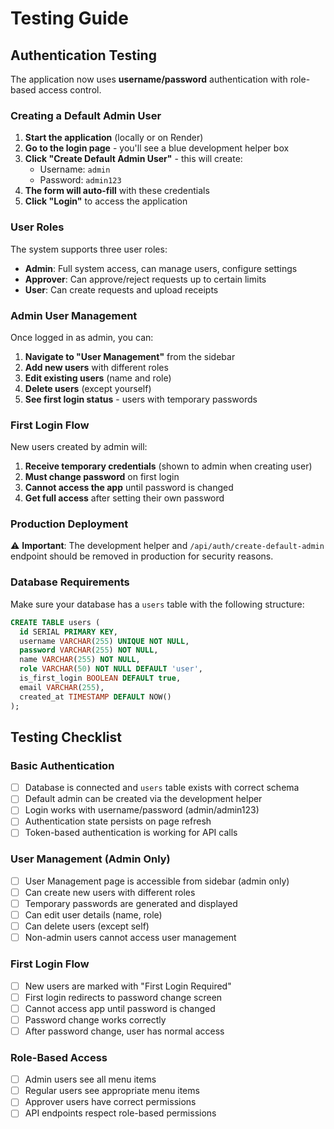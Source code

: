 # Testing Guide

## Authentication Testing

The application now uses **username/password** authentication with role-based access control.

### Creating a Default Admin User

1. **Start the application** (locally or on Render)
2. **Go to the login page** - you'll see a blue development helper box
3. **Click "Create Default Admin User"** - this will create:
   - Username: `admin`
   - Password: `admin123`
4. **The form will auto-fill** with these credentials
5. **Click "Login"** to access the application

### User Roles

The system supports three user roles:

- **Admin**: Full system access, can manage users, configure settings
- **Approver**: Can approve/reject requests up to certain limits
- **User**: Can create requests and upload receipts

### Admin User Management

Once logged in as admin, you can:

1. **Navigate to "User Management"** from the sidebar
2. **Add new users** with different roles
3. **Edit existing users** (name and role)
4. **Delete users** (except yourself)
5. **See first login status** - users with temporary passwords

### First Login Flow

New users created by admin will:

1. **Receive temporary credentials** (shown to admin when creating user)
2. **Must change password** on first login
3. **Cannot access the app** until password is changed
4. **Get full access** after setting their own password

### Production Deployment

⚠️ **Important**: The development helper and `/api/auth/create-default-admin` endpoint should be removed in production for security reasons.

### Database Requirements

Make sure your database has a `users` table with the following structure:

```sql
CREATE TABLE users (
  id SERIAL PRIMARY KEY,
  username VARCHAR(255) UNIQUE NOT NULL,
  password VARCHAR(255) NOT NULL,
  name VARCHAR(255) NOT NULL,
  role VARCHAR(50) NOT NULL DEFAULT 'user',
  is_first_login BOOLEAN DEFAULT true,
  email VARCHAR(255),
  created_at TIMESTAMP DEFAULT NOW()
);
```

## Testing Checklist

### Basic Authentication
- [ ] Database is connected and `users` table exists with correct schema
- [ ] Default admin can be created via the development helper
- [ ] Login works with username/password (admin/admin123)
- [ ] Authentication state persists on page refresh
- [ ] Token-based authentication is working for API calls

### User Management (Admin Only)
- [ ] User Management page is accessible from sidebar (admin only)
- [ ] Can create new users with different roles
- [ ] Temporary passwords are generated and displayed
- [ ] Can edit user details (name, role)
- [ ] Can delete users (except self)
- [ ] Non-admin users cannot access user management

### First Login Flow
- [ ] New users are marked with "First Login Required"
- [ ] First login redirects to password change screen
- [ ] Cannot access app until password is changed
- [ ] Password change works correctly
- [ ] After password change, user has normal access

### Role-Based Access
- [ ] Admin users see all menu items
- [ ] Regular users see appropriate menu items
- [ ] Approver users have correct permissions
- [ ] API endpoints respect role-based permissions